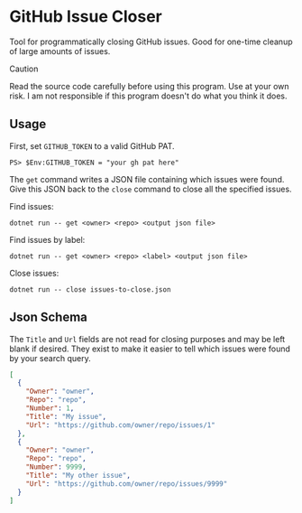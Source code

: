 # GitHub Issue Closer

Tool for programmatically closing GitHub issues.
Good for one-time cleanup of large amounts of issues.

> [!CAUTION]
> Read the source code carefully before using this program.
> Use at your own risk.
> I am not responsible if this program doesn't do what you think it does.

## Usage

First, set `GITHUB_TOKEN` to a valid GitHub PAT.

```pwsh
PS> $Env:GITHUB_TOKEN = "your gh pat here"
```

The `get` command writes a JSON file containing which issues were found.
Give this JSON back to the `close` command to close all the specified issues.

Find issues:

```
dotnet run -- get <owner> <repo> <output json file> 
```

Find issues by label:

```
dotnet run -- get <owner> <repo> <label> <output json file> 
```

Close issues:

```
dotnet run -- close issues-to-close.json
```

## Json Schema

The `Title` and `Url` fields are not read for closing purposes and may be left blank if desired.
They exist to make it easier to tell which issues were found by your search query.

```json
[
  {
    "Owner": "owner",
    "Repo": "repo",
    "Number": 1,
    "Title": "My issue",
    "Url": "https://github.com/owner/repo/issues/1"
  },
  {
    "Owner": "owner",
    "Repo": "repo",
    "Number": 9999,
    "Title": "My other issue",
    "Url": "https://github.com/owner/repo/issues/9999"
  }
]
```
